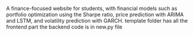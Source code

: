 A finance-focused website for students, 
with financial models such as portfolio optimization using the Sharpe ratio, price prediction with ARIMA and LSTM, and volatility prediction with GARCH.
template folder has all the frontend part 
the backend code is in new.py file
